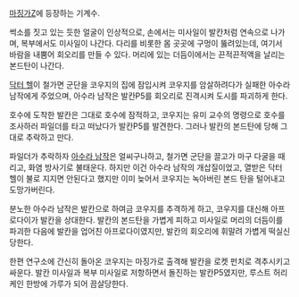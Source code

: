 [마징가Z](%EB%A7%88%EC%A7%95%EA%B0%80Z.md)에 등장하는 기계수.

썩소를 짓고 있는 듯한 얼굴이 인상적으로, 손에서는 미사일이 발칸처럼 연속으로 나가며, 복부에서도 미사일이 나간다. 다리를 비롯한 몸 곳곳에
구멍이 뚫려있는데, 여기서 바람을 내뿜어 회오리를 만들 수 있다. 머리에 있는 더듬이에서는 끈적끈적액을 날리는 본드탄이 나간다.  

[닥터 헬](%EB%8B%A5%ED%84%B0%20%ED%97%AC.md)이 철가면 군단을 코우지의 집에 잠입시켜 코우지를 암살하려다가
실패한 아수라 남작에게 주었으며, 아수라 남작은 발칸P5를 회오리로 진격시켜 도시를 파괴하게 한다.

호수에 도착한 발칸은 그대로 호수에 잠적하고, 코우지는 유미 교수의 명령으로 호수를 조사하러 파일더를 타고 떠났다가 발칸P5를 발견한다.
그러나 발칸의 본드탄에 당해 그대로 추락하고 만다.  

파일더가 추락하자 [아수라 남작](%EC%95%84%EC%88%98%EB%9D%BC%20%EB%82%A8%EC%9E%91.md)은
얼씨구나하고, 철가면 군단을 끌고가 마구 다굴을 때리고, 화염 방사기로 불태운다. 하지만 이건 아수라 남작의 개삽질이었고, 열받은 닥터 헬이
불로 지지면 안된다고 했지만 이미 늦어서 코우지는 녹아버린 본드 탄을 털어내고 도망가버린다.

분노한 아수라 남작은 발칸으로 하여금 코우지를 추격하게 하고, 코우지를 대신해 아프로다이가 발칸을 상대한다. 발칸의 본드탄을 가볍게 피하고
미사일로 머리의 더듬이를 파괴한 다음에 발칸을 업어친 아프로다이였지만, 발칸의 회오리에 휘말려 가볍게 떡실신당한다.  

한편 연구소에 간신히 돌아온 코우지는 마징가로 출격해 발칸을 로켓 펀치로 격추시키고 싸운다. 발칸 미사일과 복부 미사일로 저항하면서 돌진하는
발칸P5였지만, 루스트 허리케인 한방에 가루가 되어 끔살당한다.  

